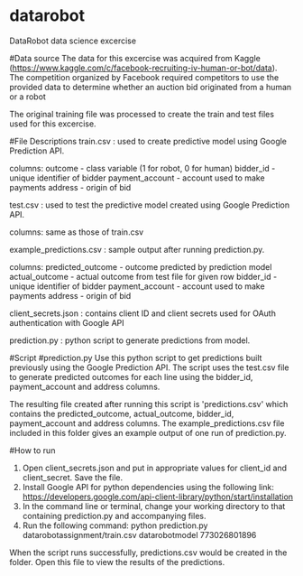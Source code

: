 # datarobot
DataRobot data science excercise

#Data source
The data for this excercise was acquired from Kaggle (https://www.kaggle.com/c/facebook-recruiting-iv-human-or-bot/data). The competition organized by Facebook required competitors to use the provided data to determine whether an auction bid originated from a human or a robot

The original training file was processed to create the train and test files used for this excercise.

#File Descriptions
train.csv : used to create predictive model using Google Prediction API.

columns: outcome - class variable (1 for robot, 0 for human)
         bidder_id - unique identifier of bidder
         payment_account - account used to make payments
         address - origin of bid
         
test.csv : used to test the predictive model created using Google Prediction API.

columns: same as those of train.csv

example_predictions.csv : sample output after running prediction.py.

columns: predicted_outcome - outcome predicted by prediction model
         actual_outcome - actual outcome from test file for given row
         bidder_id - unique identifier of bidder
         payment_account - account used to make payments
         address - origin of bid

client_secrets.json : contains client ID and client secrets used for OAuth authentication with Google API

prediction.py : python script to generate predictions from model.

#Script
#prediction.py
Use this python script to get predictions built previously using the Google Prediction API. The script uses the test.csv file to generate predicted outcomes for each line using the bidder_id, payment_account and address columns. 

The resulting file created after running this script is 'predictions.csv' which contains the predicted_outcome, actual_outcome, bidder_id, payment_account and address columns. The example_predictions.csv file included in this folder gives an example output of one run of prediction.py.

#How to run
1. Open client_secrets.json and put in appropriate values for client_id and client_secret. Save the file.
2. Install Google API for python dependencies using the following link:
   https://developers.google.com/api-client-library/python/start/installation
3. In the command line or terminal, change your working directory to that containing prediction.py and accompanying files.
4. Run the following command:
   python prediction.py datarobotassignment/train.csv datarobotmodel 773026801896

When the script runs successfully, predictions.csv would be created in the folder. Open this file to view the results of the predictions.
